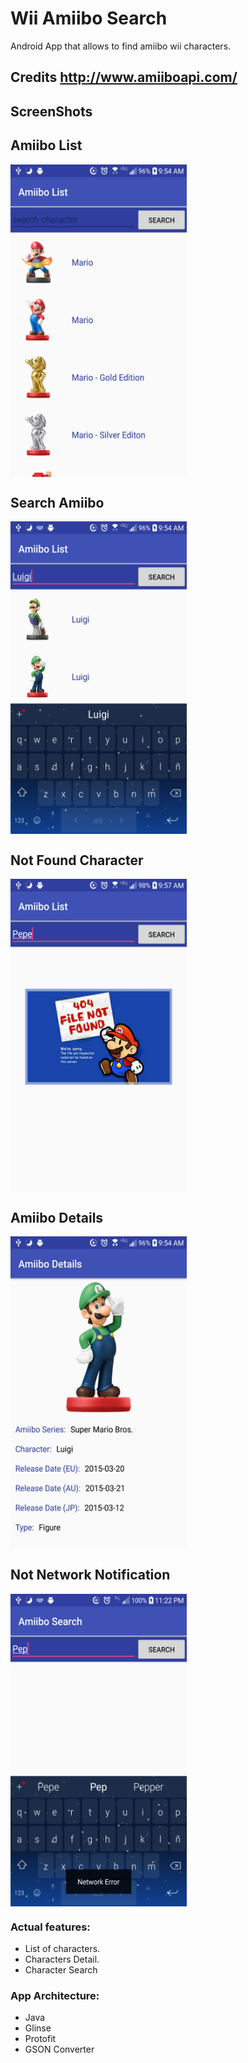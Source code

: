 # Wii Amiibo Search

Android App that allows to find amiibo wii characters. 

## Credits  http://www.amiiboapi.com/

## ScreenShots

## Amiibo List
<img src="https://github.com/BrayanKellyBalbuena/amiibo-character-search/blob/master/screenshots/amiibo_list.png" align="center" height="500px" width="282px"/>

## Search Amiibo
<img src="https://github.com/BrayanKellyBalbuena/amiibo-character-search/blob/master/screenshots/amiibo_search.png" align="center" height="500px" width="282px"/>

## Not Found Character
<img src="https://github.com/BrayanKellyBalbuena/amiibo-character-search/blob/master/screenshots/not_found.png" align="center" height="500px" width="282px"/>

## Amiibo Details
<img src="https://github.com/BrayanKellyBalbuena/amiibo-character-search/blob/master/screenshots/amiibo_details.png" align="center" height="500px" width="282px"/>

## Not Network Notification 
<img src="https://github.com/BrayanKellyBalbuena/amiibo-character-search/blob/master/screenshots/Network%20Expection.png" align="center" height="500px" width="282px"/>

### Actual features:
+ List of characters.
+ Characters Detail.
+ Character Search

### App Architecture:
+ Java
+ Glinse
+ Protofit
+ GSON Converter
